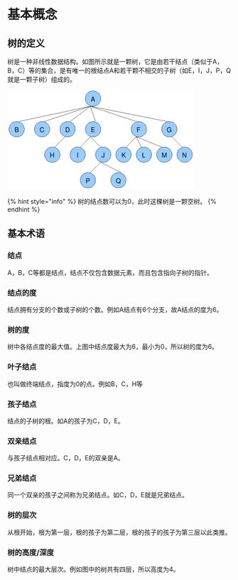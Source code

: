 # 基本概念

## 树的定义

树是一种非线性数据结构。如图所示就是一颗树，它是由若干结点（类似于A，B，C）等的集合，是有唯一的根结点A和若干颗不相交的子树（如E，I，J，P，Q就是一颗子树）组成的。

![](../.gitbook/assets/image.png)

{% hint style="info" %}
树的结点数可以为0，此时这棵树是一颗空树。
{% endhint %}

## 基本术语

### 结点

A，B，C等都是结点，结点不仅包含数据元素，而且包含指向子树的指针。

### 结点的度

结点拥有分支的个数或子树的个数。例如A结点有6个分支，故A结点的度为6。

### 树的度

树中各结点度的最大值。上图中结点度最大为6，最小为0，所以树的度为6。

### 叶子结点

也叫做终端结点，指度为0的点。例如B，C，H等

### 孩子结点

结点的子树的根。如A的孩子为C，D，E。

### 双亲结点

与孩子结点相对应。C，D，E的双亲是A。

### 兄弟结点

同一个双亲的孩子之间称为兄弟结点。如C，D，E就是兄弟结点。

### 树的层次

从根开始，根为第一层，根的孩子为第二层，根的孩子的孩子为第三层以此类推。

### 树的高度/深度

树中结点的最大层次。例如图中的树共有四层，所以高度为4。



